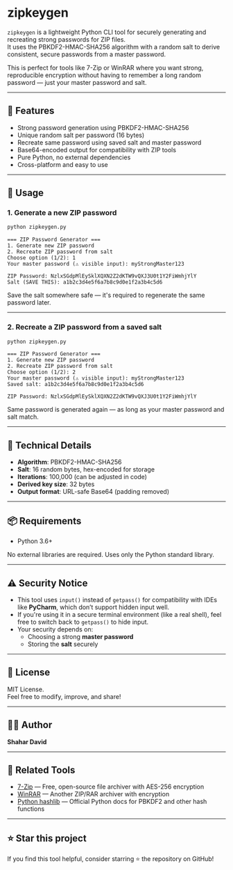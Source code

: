 # zipkeygen

`zipkeygen` is a lightweight Python CLI tool for securely generating and recreating strong passwords for ZIP files.  
It uses the PBKDF2-HMAC-SHA256 algorithm with a random salt to derive consistent, secure passwords from a master password.

This is perfect for tools like 7-Zip or WinRAR where you want strong, reproducible encryption without having to remember a long random password — just your master password and salt.

---

## 🔐 Features

- Strong password generation using PBKDF2-HMAC-SHA256  
- Unique random salt per password (16 bytes)  
- Recreate same password using saved salt and master password  
- Base64-encoded output for compatibility with ZIP tools  
- Pure Python, no external dependencies  
- Cross-platform and easy to use  

---

## 🚀 Usage

### 1. Generate a new ZIP password

```bash
python zipkeygen.py
```

```
=== ZIP Password Generator ===
1. Generate new ZIP password
2. Recreate ZIP password from salt
Choose option (1/2): 1
Your master password (⚠️ visible input): myStrongMaster123

ZIP Password: NzlxSGdpMlEySklXQXN2Z2dKTW9vQXJ3U0t1Y2FiWmhjYlY
Salt (SAVE THIS): a1b2c3d4e5f6a7b8c9d0e1f2a3b4c5d6
```

Save the salt somewhere safe — it's required to regenerate the same password later.

---

### 2. Recreate a ZIP password from a saved salt

```bash
python zipkeygen.py
```

```
=== ZIP Password Generator ===
1. Generate new ZIP password
2. Recreate ZIP password from salt
Choose option (1/2): 2
Your master password (⚠️ visible input): myStrongMaster123
Saved salt: a1b2c3d4e5f6a7b8c9d0e1f2a3b4c5d6

ZIP Password: NzlxSGdpMlEySklXQXN2Z2dKTW9vQXJ3U0t1Y2FiWmhjYlY
```

Same password is generated again — as long as your master password and salt match.

---

## 🧪 Technical Details

- **Algorithm**: PBKDF2-HMAC-SHA256  
- **Salt**: 16 random bytes, hex-encoded for storage  
- **Iterations**: 100,000 (can be adjusted in code)  
- **Derived key size**: 32 bytes  
- **Output format**: URL-safe Base64 (padding removed)  

---

## 📦 Requirements

- Python 3.6+

No external libraries are required. Uses only the Python standard library.

---

## ⚠️ Security Notice

- This tool uses `input()` instead of `getpass()` for compatibility with IDEs like **PyCharm**, which don’t support hidden input well.  
- If you're using it in a secure terminal environment (like a real shell), feel free to switch back to `getpass()` to hide input.  
- Your security depends on:
  - Choosing a strong **master password**
  - Storing the **salt** securely

---

## 📝 License

MIT License.  
Feel free to modify, improve, and share!

---

## 👨‍💻 Author

**Shahar David**

---

## 🔗 Related Tools

- [7-Zip](https://www.7-zip.org/) — Free, open-source file archiver with AES-256 encryption  
- [WinRAR](https://www.win-rar.com/) — Another ZIP/RAR archiver with encryption  
- [Python hashlib](https://docs.python.org/3/library/hashlib.html) — Official Python docs for PBKDF2 and other hash functions

---

## ⭐ Star this project

If you find this tool helpful, consider starring ⭐ the repository on GitHub!
